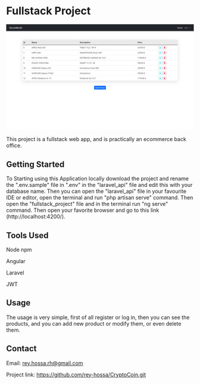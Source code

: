 # Fullstack Project

![Alt text](image.png "image")

This project is a fullstack web app, and is practically an ecommerce back office.

## Getting Started

To Starting using this Application locally download the project and rename the ".env.sample" file in ".env" in the "laravel_api" file and edit this with your database name. 
Then you can open the "laravel_api" file in your favourite IDE or editor, open the terminal and run "php artisan serve" command. Then open the "fullstack_project" file and in the terminal run "ng serve" command. Then open your favorite browser and go to this link (http://localhost:4200/). 

## Tools Used

Node npm

Angular

Laravel

JWT


## Usage

The usage is very simple, first of all register or log in, then you can see the products, and you can add new product or modify them, or even delete them.

## Contact
Email: rey.hossa.rh@gmail.com

Project link: https://github.com/rey-hossa/CryptoCoin.git

